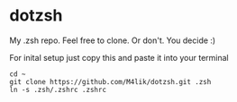 # dotzsh
My .zsh repo. Feel free to clone. Or don't. You decide :)

For inital setup just copy this and paste it into your terminal

```shell
cd ~
git clone https://github.com/M4lik/dotzsh.git .zsh
ln -s .zsh/.zshrc .zshrc
```
